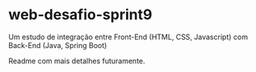 # web-desafio-sprint9
Um estudo de integração entre Front-End (HTML, CSS, Javascript) com Back-End (Java, Spring Boot)

Readme com mais detalhes futuramente.
